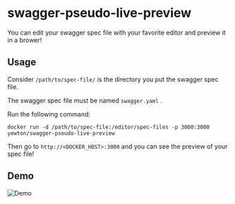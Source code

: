 swagger-pseudo-live-preview
===========================

You can edit your swagger spec file with your favorite editor and preview it in a brower!

Usage
-----

Consider `/path/to/spec-file/` is the directory you put the swagger spec file.

The swagger spec file must be named `swagger.yaml` .

Run the following command:

```
docker run -d /path/to/spec-file:/editor/spec-files -p 3000:3000 yewton/swagger-pseudo-live-preview
```

Then go to `http://<DOCKER_HOST>:3000` and you can see the preview of your spec file!

Demo
----
![Demo](http://i.imgur.com/L5a8N07.gif)
